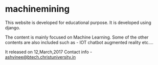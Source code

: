 # machinemining
This website is developed for educational purpose.
It is developed using django.

The content is mainly focused on Machine Learning.
Some of the other contents are also included
such as - 
   IOT
   chatbot
   augmented reality
   etc....

It released on 12,March,2017
Contact info - ashvinee@btech.christuniversity.in

